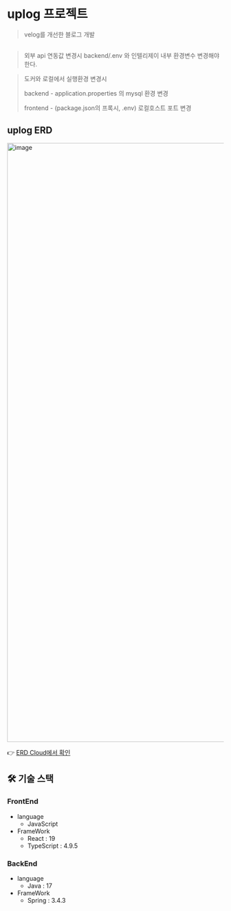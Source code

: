 # uplog 프로젝트
> velog를 개선한 블로그 개발

##
> 외부 api 연동값 변경시
> backend/.env 와 인텔리제이 내부 환경변수 변경해야 한다.

> 도커와 로컬에서 실행환경 변경시
> 
>  backend - application.properties 의 mysql 환경 변경
>
>  frontend - (package.json의 프록시, .env) 로컬호스트 포트 변경

## uplog ERD
<img width="1394" alt="image" src="https://github.com/user-attachments/assets/bc170591-4dc1-4d24-b070-ec192f3f2fb7" />

👉 [ERD Cloud에서 확인](https://www.erdcloud.com/d/EcLCLHHe3ACA9mHju)

## 🛠️ 기술 스택
### FrontEnd
- language
  - JavaScript
- FrameWork
  - React : 19
  - TypeScript : 4.9.5
 
### BackEnd
- language
  - Java : 17
- FrameWork
  - Spring : 3.4.3 


